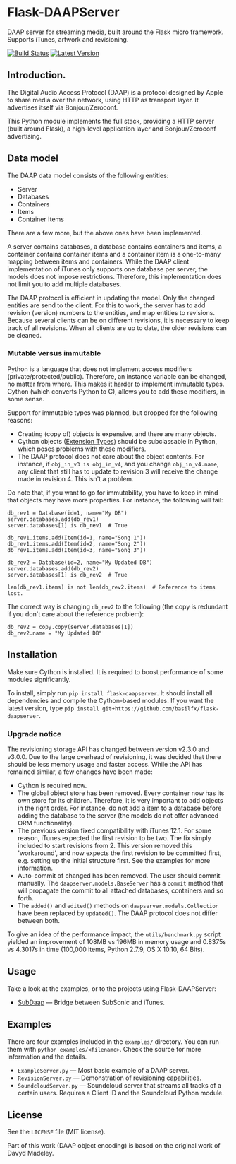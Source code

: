 # Flask-DAAPServer
DAAP server for streaming media, built around the Flask micro framework. Supports iTunes, artwork and revisioning.

[![Build Status](https://travis-ci.org/basilfx/flask-daapserver.svg?branch=master)](https://travis-ci.org/basilfx/flask-daapserver)
[![Latest Version](https://pypip.in/version/flask-daapserver/badge.svg)](https://pypi.python.org/pypi/flask-daapserver/)

## Introduction.
The Digital Audio Access Protocol (DAAP) is a protocol designed by Apple to share media over the network, using HTTP as transport layer. It advertises itself via Bonjour/Zeroconf.

This Python module implements the full stack, providing a HTTP server (built around Flask), a high-level application layer and Bonjour/Zeroconf advertising.

## Data model
The DAAP data model consists of the following entities:

* Server
* Databases
* Containers
* Items
* Container Items

There are a few more, but the above ones have been implemented.

A server contains databases, a database contains containers and items, a container contains container items and a container item is a one-to-many mapping between items and containers. While the DAAP client implementation of iTunes only supports one database per server, the models does not impose restrictions. Therefore, this implementation does not limit you to add multiple databases.

The DAAP protocol is efficient in updating the model. Only the changed entities are send to the client. For this to work, the server has to add revision (version) numbers to the entities, and map entities to revisions. Because several clients can be on different revisions, it is necessary to keep track of all revisions. When all clients are up to date, the older revisions can be cleaned.

### Mutable versus immutable
Python is a language that does not implement access modifiers (private/protected/public). Therefore, an instance variable can be changed, no matter from where. This makes it harder to implement immutable types. Cython (which converts Python to C), allows you to add these modifiers, in some sense.

Support for immutable types was planned, but dropped for the following reasons:

* Creating (copy of) objects is expensive, and there are many objects.
* Cython objects ([Extension Types](http://docs.cython.org/src/userguide/extension_types.html)) should be subclassable in Python, which poses problems with these modifiers.
* The DAAP protocol does not care about the object contents. For instance, if `obj_in_v3 is obj_in_v4`, and you change `obj_in_v4.name`, any client that still has to update to revision 3 will receive the change made in revision 4. This isn't a problem.

Do note that, if you want to go for immutability, you have to keep in mind that objects may have more properties. For instance, the following will fail:

```
db_rev1 = Database(id=1, name="My DB")
server.databases.add(db_rev1)
server.databases[1] is db_rev1  # True

db_rev1.items.add(Item(id=1, name="Song 1"))
db_rev1.items.add(Item(id=2, name="Song 2"))
db_rev1.items.add(Item(id=3, name="Song 3"))

db_rev2 = Database(id=2, name="My Updated DB")
server.databases.add(db_rev2)
server.databases[1] is db_rev2  # True

len(db_rev1.items) is not len(db_rev2.items)  # Reference to items lost.
```

The correct way is changing `db_rev2` to the following (the copy is redundant if you don't care about the reference problem):

```
db_rev2 = copy.copy(server.databases[1])
db_rev2.name = "My Updated DB"
```

## Installation
Make sure Cython is installed. It is required to boost performance of some modules significantly.

To install, simply run `pip install flask-daapserver`. It should install all dependencies and compile the Cython-based modules. If you want the latest version, type `pip install git+https://github.com/basilfx/flask-daapserver`.

### Upgrade notice
The revisioning storage API has changed between version v2.3.0 and v3.0.0. Due to the large overhead of revisioning, it was decided that there should be less memory usage and faster access. While the API has remained similar, a few changes have been made:

* Cython is required now.
* The global object store has been removed. Every container now has its own store for its children. Therefore, it is very important to add objects in the right order. For instance, do not add a item to a database before adding the database to the server (the models do not offer advanced ORM functionality).
* The previous version fixed compatibility with iTunes 12.1. For some reason, iTunes expected the first revision to be two. The fix simply included to start revisions from 2. This version removed this 'workaround', and now expects the first revision to be committed first, e.g. setting up the initial structure first. See the examples for more information.
* Auto-commit of changed has been removed. The user should commit manually. The `daapserver.models.BaseServer` has a `commit` method that will propagate the commit to all attached databases, containers and so forth.
* The `added()` and `edited()` methods on `daapserver.models.Collection` have been replaced by `updated()`. The DAAP protocol does not differ between both.

To give an idea of the performance impact, the `utils/benchmark.py` script yielded an improvement of 108MB vs 196MB in memory usage and 0.8375s vs 4.3017s in time (100,000 items, Python 2.7.9, OS X 10.10, 64 Bits).

## Usage
Take a look at the examples, or to the projects using Flask-DAAPServer:

* [SubDaap](https://github.com/basilfx/SubDaap) &mdash; Bridge between SubSonic and iTunes.

## Examples
There are four examples included in the `examples/` directory. You can run them with `python examples/<filename>`. Check the source for more information and the details.

* `ExampleServer.py` &mdash; Most basic example of a DAAP server.
* `RevisionServer.py` &mdash; Demonstration of revisioning capabilities.
* `SoundcloudServer.py` &mdash; Soundcloud server that streams all tracks of a certain users. Requires a Client ID and the Soundcloud Python module.

## License
See the `LICENSE` file (MIT license).

Part of this work (DAAP object encoding) is based on the original work of Davyd Madeley.
